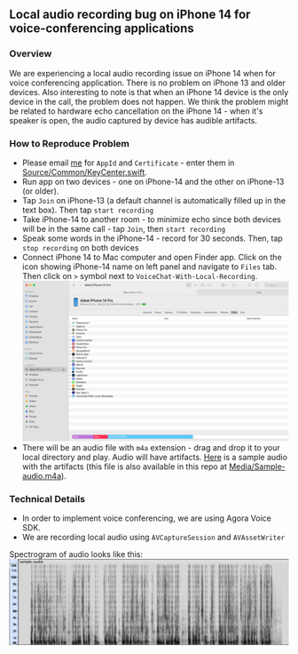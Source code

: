 ## Local audio recording bug on iPhone 14 for voice-conferencing applications

### Overview
We are experiencing a local audio recording issue on iPhone 14 when for voice conferencing application. There is no problem on iPhone 13 and older devices. Also interesting to note is that when an iPhone 14 device is the only device in the call, the problem does not happen. We think the problem might be related to hardware echo cancellation on the iPhone 14 - when it's speaker is open, the audio captured by device has audible artifacts.

### How to Reproduce Problem

- Please email [me](adeel@roll.ai) for `AppId` and `Certificate` - enter them in [Source/Common/KeyCenter.swift](https://github.com/adeelabbas/VoiceChat-With-Local-Recording/blob/main/Source/Common/KeyCenter.swift). 
- Run app on two devices - one on iPhone-14 and the other on iPhone-13 (or older).
- Tap `Join` on iPhone-13 (a default channel is automatically filled up in the text box). Then tap `start recording`
- Take iPhone-14 to another room - to minimize echo since both devices will be in the same call - tap `Join`, then `start recording`
- Speak some words in the iPhone-14 - record for 30 seconds. Then, tap `stop recording` on both devices
- Connect iPhone 14 to Mac computer and open Finder app. Click on the icon showing iPhone-14 name on left panel and navigate to `Files` tab. Then click on `>` symbol next to  `VoiceChat-With-Local-Recording`. 
![](Media/Finder.png "Downloading from Finder app")
- There will be an audio file with `m4a` extension - drag and drop it to your local directory and play. Audio will have artifacts. [Here](https://www.dropbox.com/s/lpxw2fh0o7ojq60/Sample-audio.m4a?dl=0) is a sample audio with the artifacts (this file is also available in this repo at [Media/Sample-audio.m4a](https://github.com/adeelabbas/VoiceChat-With-Local-Recording/blob/main/Media/sample-audio.m4a)).


### Technical Details
- In order to implement voice conferencing, we are using Agora Voice SDK.
- We are recording local audio using `AVCaptureSession` and `AVAssetWriter`

Spectrogram of audio looks like this:
![](Media/Spectrogram.png "Spectrogram of problematic audio")
